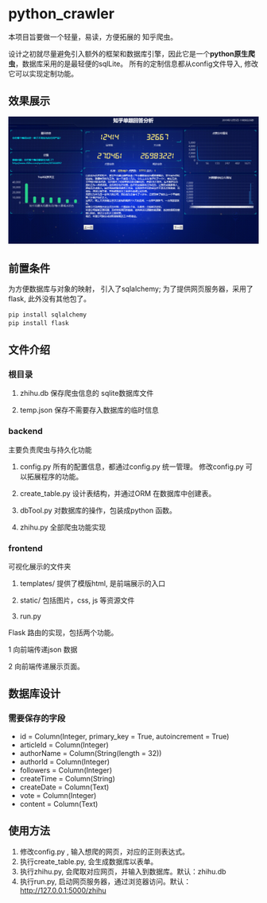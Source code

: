 # python_crawler
本项目旨要做一个轻量，易读，方便拓展的 知乎爬虫。 

设计之初就尽量避免引入额外的框架和数据库引擎，因此它是一个**python原生爬虫**，数据库采用的是最轻便的sqlLite。 所有的定制信息都从config文件导入, 修改它可以实现定制功能。
 
## 效果展示

![image](zhihu_crawler.png)

## 前置条件
为方便数据库与对象的映射， 引入了sqlalchemy; 
为了提供网页服务器，采用了flask, 此外没有其他包了。

```bash
pip install sqlalchemy
pip install flask
```

## 文件介绍
### 根目录

1. zhihu.db
保存爬虫信息的 sqlite数据库文件

2. temp.json
保存不需要存入数据库的临时信息

### backend 
主要负责爬虫与持久化功能

1. config.py 
所有的配置信息，都通过config.py 统一管理。 修改config.py 可以拓展程序的功能。 

2. create_table.py
设计表结构，并通过ORM 在数据库中创建表。 

3. dbTool.py
对数据库的操作，包装成python 函数。 

4. zhihu.py
全部爬虫功能实现



### frontend
可视化展示的文件夹

1. templates/ 
提供了模版html, 是前端展示的入口

2. static/
包括图片，css, js 等资源文件

3. run.py
   
Flask 路由的实现，包括两个功能。

1 向前端传递json 数据

2 向前端传递展示页面。    


## 数据库设计

### 需要保存的字段

* id = Column(Integer, primary_key = True, autoincrement = True)
* articleId = Column(Integer)
* authorName = Column(String(length = 32)) 
* authorId = Column(Integer) 
* followers = Column(Integer)
* createTime = Column(String)
* createDate = Column(Text)
* vote = Column(Integer)
* content = Column(Text)

## 使用方法
1. 修改config.py , 输入想爬的网页，对应的正则表达式。 
2. 执行create_table.py, 会生成数据库以表单。 
3. 执行zhihu.py, 会爬取对应网页，并输入到数据库。默认：zhihu.db
4. 执行run.py, 启动网页服务器，通过浏览器访问。默认： http://127.0.0.1:5000/zhihu